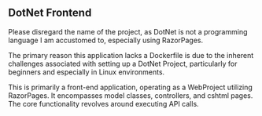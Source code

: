 ## DotNet Frontend

Please disregard the name of the project, as DotNet is not a programming language I am accustomed to, especially using RazorPages.

The primary reason this application lacks a Dockerfile is due to the inherent challenges associated with setting up a DotNet Project, particularly for beginners and especially in Linux environments.

This is primarily a front-end application, operating as a WebProject utilizing RazorPages. It encompasses model classes, controllers, and cshtml pages. The core functionality revolves around executing API calls.